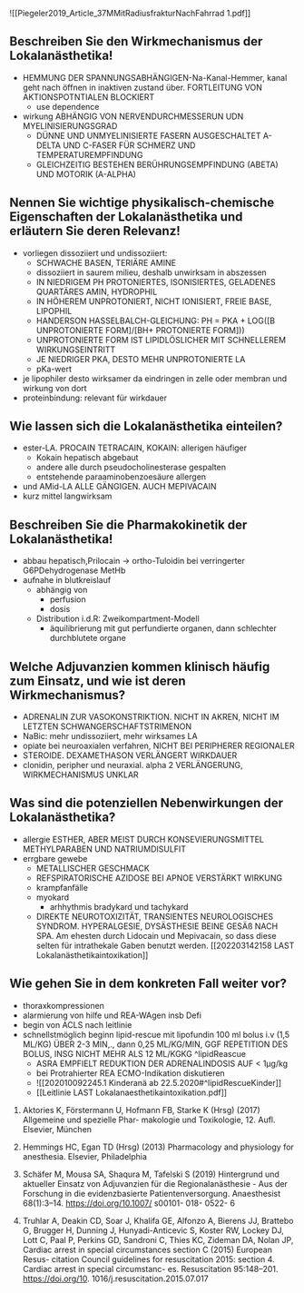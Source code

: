 ![[Piegeler2019_Article_37MMitRadiusfrakturNachFahrrad 1.pdf]]

 

## Beschreiben Sie den Wirkmechanismus der Lokalanästhetika!
- HEMMUNG DER SPANNUNGSABHÄNGIGEN-Na-Kanal-Hemmer, kanal geht nach öffnen in inaktiven zustand über. FORTLEITUNG VON AKTIONSPOTNTIALEN BLOCKIERT
	- use dependence
- wirkung ABHÄNGIG VON NERVENDURCHMESSERUN UDN MYELINISIERUNGSGRAD
	- DÜNNE UND UNMYELINISIERTE FASERN AUSGESCHALTET A-DELTA UND C-FASER FÜR SCHMERZ UND TEMPERATUREMPFINDUNG
	- GLEICHZEITIG BESTEHEN BERÜHRUNGSEMPFINDUNG (ABETA) UND MOTORIK  (A-ALPHA)
## Nennen Sie wichtige physikalisch-chemische Eigenschaften der Lokalanästhetika und erläutern Sie deren Relevanz!
- vorliegen dissoziiert und undissoziiert:
	- SCHWACHE BASEN, TERIÄRE AMINE
	- dissoziiert in saurem milieu, deshalb unwirksam in abszessen
	- IN NIEDRIGEM PH PROTONIERTES, ISONISIERTES, GELADENES QUARTÄRES AMIN, HYDROPHIL
	- IN HÖHEREM UNPROTONIERT, NICHT IONISIERT, FREIE BASE, LIPOPHIL
	- HANDERSON HASSELBALCH-GLEICHUNG: PH = PKA + LOG([B UNPROTONIERTE FORM]/[BH+ PROTONIERTE FORM]))
	- UNPROTONIERTE FORM IST LIPIDLÖSLICHER MIT SCHNELLEREM WIRKUNGSEINTRITT
	- JE NIEDRIGER PKA, DESTO MEHR UNPROTONIERTE LA
	- pKa-wert
- je lipophiler desto wirksamer da eindringen in zelle oder membran und wirkung von dort
- proteinbindung: relevant für wirkdauer
## Wie lassen sich die Lokalanästhetika einteilen?
- ester-LA. PROCAIN TETRACAIN, KOKAIN: allerigen häufiger
	- Kokain hepatisch abgebaut
	- andere alle durch pseudocholinesterase gespalten
	- entstehende  paraaminobenzoesäure allergen
- und AMid-LA ALLE GÄNGIGEN. AUCH MEPIVACAIN
- kurz mittel langwirksam
## Beschreiben Sie die Pharmakokinetik der Lokalanästhetika!
- abbau hepatisch,Prilocain -> ortho-Tuloidin bei verringerter G6PDehydrogenase  MetHb
- aufnahe in blutkreislauf
	- abhängig von 
		- perfusion
		- dosis
	- Distribution i.d.R: Zweikompartment-Modell
		- äquilibrierung mit gut perfundierte organen, dann schlechter durchblutete organe
## Welche Adjuvanzien kommen klinisch häufig zum Einsatz, und wie ist deren Wirkmechanismus?
- ADRENALIN ZUR VASOKONSTRIKTION. NICHT IN AKREN, NICHT IM LETZTEN SCHWANGERSCHAFTSTRIMENON
- NaBic: mehr undissoziiert, mehr wirksames LA
- opiate bei neuroaxialen verfahren, NICHT BEI PERIPHERER REGIONALER
- STEROIDE. DEXAMETHASON VERLÄNGERT WIRKDAUER
- clonidin, peripher und neuraxial. alpha 2 VERLÄNGERUNG, WIRKMECHANISMUS UNKLAR
## Was sind die potenziellen Nebenwirkungen der Lokalanästhetika?
- allergie ESTHER, ABER MEIST DURCH KONSEVIERUNGSMITTEL METHYLPARABEN UND NATRIUMDISULFIT
- errgbare gewebe
	- METALLISCHER GESCHMACK
	- REFSPIRATORISCHE AZIDOSE BEI APNOE VERSTÄRKT WIRKUNG
	- krampfanfälle
	- myokard
		- arhhythmis bradykard und tachykard
	- DIREKTE NEUROTOXIZITÄT, TRANSIENTES NEUROLOGISCHES SYNDROM. HYPERALGESIE, DYSÄSTHESIE BEINE GESÄß NACH SPA. Am ehesten durch Lidocain und Mepivacain, so dass diese selten für intrathekale Gaben benutzt werden.
[[202203142158 LAST Lokalanästhetikaintoxikation]]
## Wie gehen Sie in dem konkreten Fall weiter vor?
- thoraxkompressionen
- alarmierung von hilfe und REA-WAgen insb Defi
- begin von ACLS nach leitlinie
- schnellstmöglich beginn lipid-rescue mit lipofundin 100 ml bolus i.v (1,5 ML/KG) ÜBER 2-3 MIN,., dann 0,25  ML/KG/MIN, GGF REPETITION DES BOLUS, INSG NICHT MEHR ALS 12 ML/KGKG ^lipidReascue
	- ASRA EMPFIELT REDUKTION DER ADRENALINDOSIS AUF < 1µg/kg 
	- bei Protrahierter REA ECMO-Indikation diskutieren
	- ![[202010092245.1 Kinderanä ab 22.5.2020#^lipidRescueKinder]]
	- [[Leitlinie LAST Lokalanaesthetikaintoxikation.pdf]]

      

1. Aktories K, Förstermann U, Hofmann FB, Starke K (Hrsg) (2017) Allgemeine und spezielle Phar- makologie und Toxikologie, 12. Aufl. Elsevier, München

2. Hemmings HC, Egan TD (Hrsg) (2013) Pharmacology and physiology for anesthesia. Elsevier, Philadelphia

3. Schäfer M, Mousa SA, Shaqura M, Tafelski S (2019) Hintergrund und aktueller Einsatz von Adjuvanzien für die Regionalanästhesie - Aus der Forschung in die evidenzbasierte Patientenversorgung. Anaesthesist 68(1):3–14. https://doi.org/10.1007/ s00101- 018- 0522- 6

4. Truhlar A, Deakin CD, Soar J, Khalifa GE, Alfonzo A, Bierens JJ, Brattebo G, Brugger H, Dunning J, Hunyadi-Anticevic S, Koster RW, Lockey DJ, Lott C, Paal P, Perkins GD, Sandroni C, Thies KC, Zideman DA, Nolan JP, Cardiac arrest in special circumstances section C (2015) European Resus- citation Council guidelines for resuscitation 2015: section 4. Cardiac arrest in special circumstanc- es. Resuscitation 95:148–201. https://doi.org/10. 1016/j.resuscitation.2015.07.017

[^5]:. Neal JM, Barrington MJ, Fettiplace MR, Gitman M, Memtsoudis SG, Morwald EE, Rubin DS, Weinberg G (2018) The third American Society of Regional Anesthesia and Pain Medicine practice advisory on local anesthetic systemic toxicity: executive summary 2017. Reg Anesth Pain Med43(2):113–123.https://doi.org/10.1097/AAP. 0000000000000720

[^6]:. Volk T, Graf BM, Gogarten W, Kessler P, Wulf H (2009) Empfehlungen zur Lipidbehandlung bei der Intoxikation mit Lokalanästhetika. Anästh Intensivmed 50:698–702